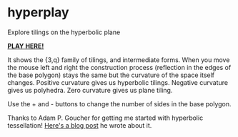 hyperplay
=========

Explore tilings on the hyperbolic plane

[**PLAY HERE!**](http://timhutton.github.io/hyperplay/)

It shows the {3,q} family of tilings, and intermediate forms. When you move the mouse left and right the construction process (reflection in the edges of the base polygon) stays the same but the curvature of the space itself changes. Positive curvature gives us hyperbolic tilings. Negative curvature gives us polyhedra. Zero curvature gives us plane tiling.

Use the + and - buttons to change the number of sides in the base polygon.

Thanks to Adam P. Goucher for getting me started with hyperbolic tessellation! [Here's a blog post](http://cp4space.wordpress.com/2014/09/12/hyperbolic-minecraft/) he wrote about it.
